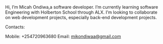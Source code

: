 Hi, I’m Micah Ondiwa,a software developer. I’m currently learning software Engineering with Holberton School through ALX. I’m looking to collaborate on web development projects, especially back-end development projects. 

Contacts:

Mobile: +254720963680
Email: mikondiwaa@gmail.com

<!---
micahondiwa/micahondiwa is a ✨ special ✨ repository because its `README.md` (this file) appears on your GitHub profile.
You can click the Preview link to take a look at your changes.
--->
